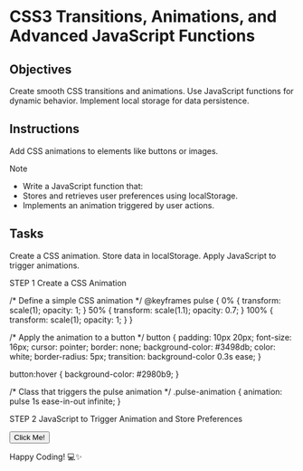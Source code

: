 # CSS3 Transitions, Animations, and Advanced JavaScript Functions

## Objectives

Create smooth CSS transitions and animations.
Use JavaScript functions for dynamic behavior.
Implement local storage for data persistence.

## Instructions
Add CSS animations to elements like buttons or images.

>[!NOTE]
> - Write a JavaScript function that:
> - Stores and retrieves user preferences using localStorage.
> - Implements an animation triggered by user actions.

## Tasks

Create a CSS animation.
Store data in localStorage.
Apply JavaScript to trigger animations.

STEP 1 Create a CSS Animation

/* Define a simple CSS animation */
@keyframes pulse {
  0% {
    transform: scale(1);
    opacity: 1;
  }
  50% {
    transform: scale(1.1);
    opacity: 0.7;
  }
  100% {
    transform: scale(1);
    opacity: 1;
  }
}

/* Apply the animation to a button */
button {
  padding: 10px 20px;
  font-size: 16px;
  cursor: pointer;
  border: none;
  background-color: #3498db;
  color: white;
  border-radius: 5px;
  transition: background-color 0.3s ease;
}

button:hover {
  background-color: #2980b9;
}

/* Class that triggers the pulse animation */
.pulse-animation {
  animation: pulse 1s ease-in-out infinite;
}

STEP 2 JavaScript to Trigger Animation and Store Preferences

<!DOCTYPE html>
<html lang="en">
<head>
  <meta charset="UTF-8">
  <meta name="viewport" content="width=device-width, initial-scale=1.0">
  <title>CSS Animation with LocalStorage</title>
  <link rel="stylesheet" href="styles.css">
</head>
<body>

  <button id="animateButton">Click Me!</button>

  <script>
    // Check if the animation preference is saved in localStorage
    const animationEnabled = localStorage.getItem('animationEnabled') === 'true';

    // Get the button element
    const button = document.getElementById('animateButton');

    // Function to trigger the animation
    function triggerAnimation() {
      if (animationEnabled) {
        button.classList.add('pulse-animation');
        
        // Remove the animation after it finishes
        setTimeout(() => {
          button.classList.remove('pulse-animation');
        }, 1000);  // Duration of the animation
      }
    }

    // Event listener for button click
    button.addEventListener('click', () => {
      // Trigger the animation on click
      triggerAnimation();

      // Toggle the animation preference in localStorage
      const newPreference = !animationEnabled;
      localStorage.setItem('animationEnabled', newPreference);
    });

    // Apply animation based on user preference on page load
    if (animationEnabled) {
      button.classList.add('pulse-animation');
    }
  </script>

</body>
</html>


Happy Coding! 💻✨
